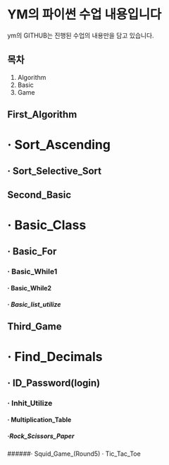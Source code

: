 YM의 파이썬 수업 내용입니다
=============
ym의 GITHUB는 진행된 수업의 내용만을 담고 있습니다.

목차
-------------
1. Algorithm
2. Basic
3. Game

First_Algorithm
-------------
# · Sort_Ascending
## · Sort_Selective_Sort

Second_Basic
-------------
# · Basic_Class
## · Basic_For
### · Basic_While1
#### · Basic_While2
##### · Basic_list_utilize

Third_Game
-------------
# · Find_Decimals
## · ID_Password(login)
### · Inhit_Utilize
#### · Multiplication_Table
##### ·Rock_Scissors_Paper
######· Squid_Game_(Round5)
· Tic_Tac_Toe
